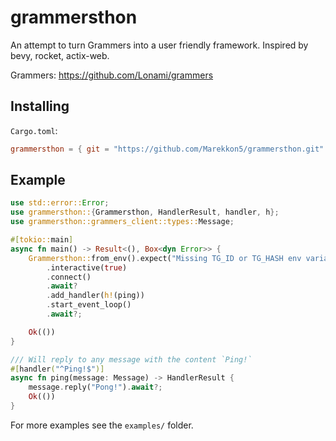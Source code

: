# grammersthon

An attempt to turn Grammers into a user friendly framework.
Inspired by bevy, rocket, actix-web.

Grammers: https://github.com/Lonami/grammers

## Installing
`Cargo.toml`:

```toml
grammersthon = { git = "https://github.com/Marekkon5/grammersthon.git" }
```

## Example

```rs
use std::error::Error;
use grammersthon::{Grammersthon, HandlerResult, handler, h};
use grammersthon::grammers_client::types::Message;

#[tokio::main]
async fn main() -> Result<(), Box<dyn Error>> {
    Grammersthon::from_env().expect("Missing TG_ID or TG_HASH env variable")
        .interactive(true)
        .connect()
        .await?
        .add_handler(h!(ping))
        .start_event_loop()
        .await?;

    Ok(())
}

/// Will reply to any message with the content `Ping!`
#[handler("^Ping!$")]
async fn ping(message: Message) -> HandlerResult {
    message.reply("Pong!").await?;
    Ok(())
}
```

For more examples see the `examples/` folder.